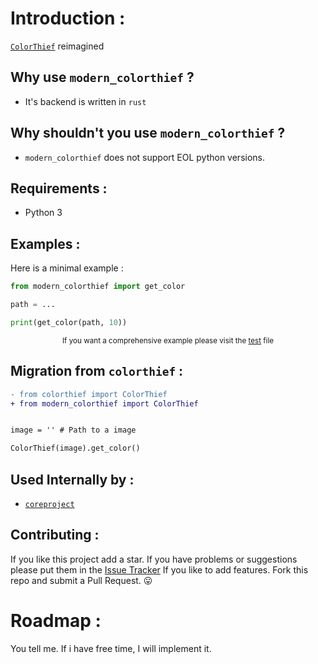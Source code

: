 # Introduction :

[`ColorThief`](https://github.com/fengsp/color-thief-py) reimagined

## Why use `modern_colorthief` ?

-   It's backend is written in `rust`

## Why shouldn't you use `modern_colorthief` ?

-   `modern_colorthief` does not support EOL python versions.

## Requirements :

-   Python 3

## Examples :

Here is a minimal example :

```python
from modern_colorthief import get_color

path = ...

print(get_color(path, 10))

```

<center><sub> If you want a comprehensive example please visit the <a href="https://github.com/baseplate-admin/modern_colorthief/blob/7b1a02ca44ca1c7b8e63cd4818caf1a506c18fde/tests/test_modern_colortheif_with_colorthief.py">test</a> file</sub></center>

## Migration from `colorthief` :

```diff
- from colorthief import ColorThief
+ from modern_colorthief import ColorThief


image = '' # Path to a image

ColorThief(image).get_color()

```

## Used Internally by :

-   [`coreproject`](https://github.com/baseplate-admin/coreproject)

## Contributing :

If you like this project add a star.
If you have problems or suggestions please put them in the [Issue Tracker](https://github.com/baseplate-admin/modern_colorthief/issues)
If you like to add features. Fork this repo and submit a Pull Request. 😛

# Roadmap :

You tell me. If i have free time, I will implement it.
